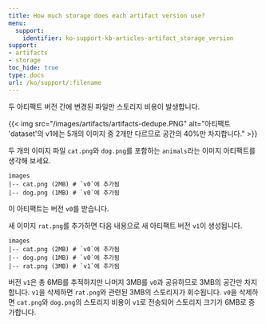 ```yaml
---
title: How much storage does each artifact version use?
menu:
  support:
    identifier: ko-support-kb-articles-artifact_storage_version
support:
- artifacts
- storage
toc_hide: true
type: docs
url: /ko/support/:filename
---
```


두 아티팩트 버전 간에 변경된 파일만 스토리지 비용이 발생합니다.

{{< img src="/images/artifacts/artifacts-dedupe.PNG" alt="아티팩트 'dataset'의 v1에는 5개의 이미지 중 2개만 다르므로 공간의 40%만 차지합니다." >}}

두 개의 이미지 파일 `cat.png`와 `dog.png`를 포함하는 `animals`라는 이미지 아티팩트를 생각해 보세요.

```
images
|-- cat.png (2MB) # `v0`에 추가됨
|-- dog.png (1MB) # `v0`에 추가됨
```

이 아티팩트는 버전 `v0`를 받습니다.

새 이미지 `rat.png`를 추가하면 다음 내용으로 새 아티팩트 버전 `v1`이 생성됩니다.

```
images
|-- cat.png (2MB) # `v0`에 추가됨
|-- dog.png (1MB) # `v0`에 추가됨
|-- rat.png (3MB) # `v1`에 추가됨
```

버전 `v1`은 총 6MB를 추적하지만 나머지 3MB를 `v0`과 공유하므로 3MB의 공간만 차지합니다. `v1`을 삭제하면 `rat.png`와 관련된 3MB의 스토리지가 회수됩니다. `v0`을 삭제하면 `cat.png`와 `dog.png`의 스토리지 비용이 `v1`로 전송되어 스토리지 크기가 6MB로 증가합니다.
